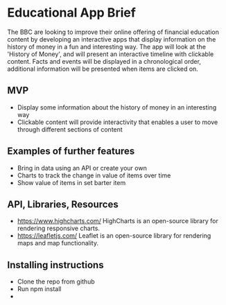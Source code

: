 # Educational App Brief

The BBC are looking to improve their online offering of financial education content by developing an interactive apps that display information on the history of money in a fun and interesting way. The app will look at the 'History of Money', and will present an interactive timeline with clickable content. Facts and events will be displayed in a chronological order, additional information will be presented when items are clicked on.


## MVP

- Display some information about the history of money in an interesting way
- Clickable content will provide interactivity that enables a user to move through different sections of content

## Examples of further features

- Bring in data using an API or create your own
- Charts to track the change in value of items over time
- Show value of items in set barter item

## API, Libraries, Resources

- https://www.highcharts.com/ HighCharts is an open-source library for rendering responsive charts.
- https://leafletjs.com/ Leaflet is an open-source library for rendering maps and map functionality.

## Installing instructions
- Clone the repo from github
- Run npm install
-
